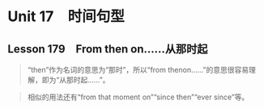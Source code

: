 ﻿ # Unit 17　时间句型
 ## Lesson 179　From then on……从那时起
 
> “then”作为名词的意思为“那时”，所以“from thenon……”的意思很容易理解，即为“从那时起……”。

> 相似的用法还有“from that moment on”“since then”“ever since”等。


 